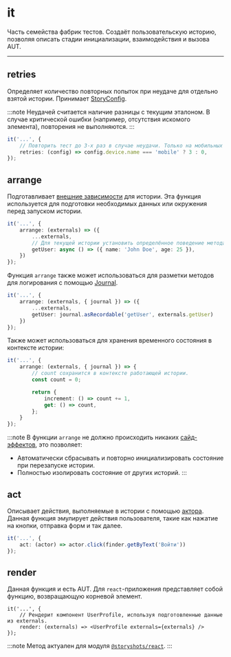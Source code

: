 # it

Часть семейства фабрик тестов. Создаёт пользовательскую историю, позволяя описать стадии инициализации, взаимодействия и
вызова AUT.

---

## retries

Определяет количество повторных попыток при неудаче для отдельно взятой истории. Принимает [StoryConfig](/API/story-elements/story-config).

:::note
Неудачей считается наличие разницы с текущим эталоном. В случае критической ошибки (например, отсутствия искомого
элемента), повторения не выполняются.
:::

```ts
it('...', {
    // Повторить тест до 3-х раз в случае неудачи. Только на мобильных устройствах.
    retries: (config) => config.device.name === 'mobile' ? 3 : 0,
});
```

## arrange

Подготавливает [внешние зависимости](/specification/requirements/env) для истории. Эта функция используется для подготовки необходимых данных или окружения
перед запуском истории.

```ts
it('...', {
    arrange: (externals) => ({
        ...externals,
        // Для текущей истории установить определённое поведение метода.
        getUser: async () => ({ name: 'John Doe', age: 25 }),
    })
});
```

Функция `arrange` также может использоваться для разметки методов для логирования с помощью [Journal](/API/story-elements/journal).

```ts
it('...', {
    arrange: (externals, { journal }) => ({
        ...externals,
        getUser: journal.asRecordable('getUser', externals.getUser)
    })
});
```

Также может использоваться для хранения временного состояния в контексте истории:

```ts
it('...', {
    arrange: (externals, { journal }) => {
        // count сохранится в контексте работающей истории.
        const count = 0;

        return {
            increment: () => count += 1,
            get: () => count,
        };
    }
});
```

:::note
В функции `arrange` не должно происходить никаких [сайд-эффектов](/specification/requirements/storage#сайд-эффект), это позволяет:

* Автоматически сбрасывать и повторно инициализировать состояние при перезапуске истории.
* Полностью изолировать состояние от других историй.
  :::

## act

Описывает действия, выполняемые в истории с помощью [актора](/API/story-elements/actor). Данная функция эмулирует действия пользователя, такие
как нажатие на кнопки, отправка форм и так далее.

```ts
it('...', {
    act: (actor) => actor.click(finder.getByText('Войти'))
});
```

## render

Данная функция и есть AUT. Для `react`-приложения представляет собой функцию, возвращающую корневой элемент.

```tsx
it('...', {
    // Рендерит компонент UserProfile, используя подготовленные данные из externals.
    render: (externals) => <UserProfile externals={externals} />
});
```

:::note
Метод актуален для модуля [`@storyshots/react`](/modules/react).
:::
